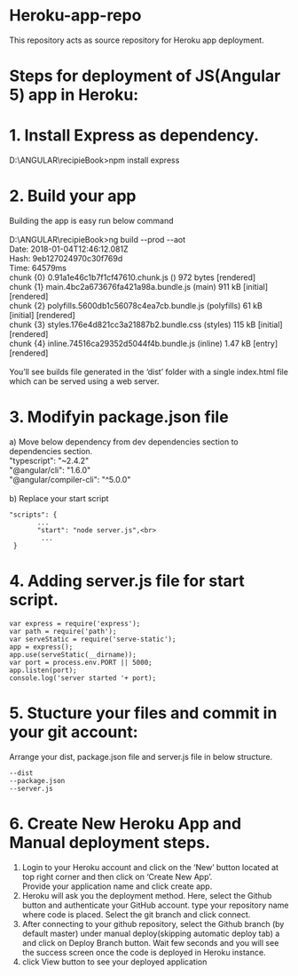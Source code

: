 # Heroku-app-repo
This repository acts as source repository for Heroku app deployment.

# Steps for deployment of JS(Angular 5) app  in Heroku:

# 1. Install Express as dependency.
D:\ANGULAR\recipieBook>npm install express
  
# 2. Build your app
Building the app is easy run below command <br/><br/>
D:\ANGULAR\recipieBook>ng build --prod --aot                               
Date: 2018-01-04T12:46:12.081Z                                                                                
Hash: 9eb127024970c30f769d                                                                                    
Time: 64579ms                                                                                                 
chunk {0} 0.91a1e46c1b7f1cf47610.chunk.js () 972 bytes  [rendered]                                            
chunk {1} main.4bc2a673676fa421a98a.bundle.js (main) 911 kB [initial] [rendered]                              
chunk {2} polyfills.5600db1c56078c4ea7cb.bundle.js (polyfills) 61 kB [initial] [rendered]                     
chunk {3} styles.176e4d821cc3a21887b2.bundle.css (styles) 115 kB [initial] [rendered]                         
chunk {4} inline.74516ca29352d5044f4b.bundle.js (inline) 1.47 kB [entry] [rendered] 
<br><br>You’ll see builds file generated  in the ‘dist’ folder with a single index.html file which can be served using a web server.

# 3.  Modifyin package.json file
 a)  Move below dependency from dev dependencies section to dependencies section.<br>
 "typescript": "~2.4.2"<br>
 "@angular/cli": "1.6.0"<br>
 "@angular/compiler-cli": "^5.0.0"<br><br>
 b)  Replace your start script<br>
 ```
 "scripts": {
        ...
        "start": "node server.js",<br>
         ...
  }
```
# 4.  Adding server.js file for start script.
```
var express = require('express');
var path = require('path');
var serveStatic = require('serve-static');
app = express();
app.use(serveStatic(__dirname));
var port = process.env.PORT || 5000;
app.listen(port);
console.log('server started '+ port);
```

# 5.  Stucture your files and commit in your git account:
Arrange your dist, package.json file and server.js file in below structure.
```
--dist
--package.json
--server.js
```

# 6. Create New Heroku App and Manual deployment steps.
1.  Login to your Heroku account and click on the ‘New’ button located at top right corner and then click on ‘Create New App’.<br>
Provide your application name and click create app.<br>
2.  Heroku will ask you the deployment method. Here, select the Github button and authenticate your GitHub account.
type your repository name where code is placed. Select the git branch and click connect.<br>
3.  After connecting to your github repository, select the Github branch (by default master) under manual deploy(skipping automatic deploy tab) a and click on Deploy Branch button. Wait few seconds and you will see the success screen once the code is deployed in Heroku instance.<br>
4.  click View button to see your deployed application
